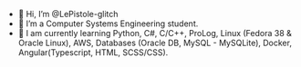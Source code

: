 - 👋 Hi, I’m @LePistole-glitch
- 👀 I’m a Computer Systems Engineering student.
- 🌱 I am currently learning Python, C#, C/C++, ProLog, Linux (Fedora 38 & Oracle Linux), AWS, Databases (Oracle DB, MySQL - MySQLite), Docker, Angular(Typescript, HTML, SCSS/CSS).


<!---
LePistole-glitch/LePistole-glitch is a ✨ special ✨ repository because its `README.md` (this file) appears on your GitHub profile.
You can click the Preview link to take a look at your changes.
--->
